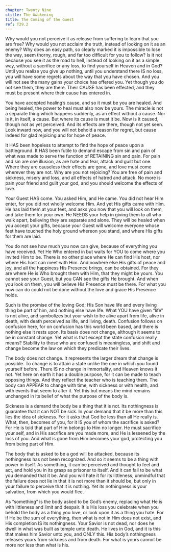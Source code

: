 ```yaml
---
chapter: Twenty Nine
ctitle: The Awakening
title: The Coming of the Guest
ref: T29.2
---
```


Why would you not perceive it as release from suffering to learn that
you are free? Why would you not acclaim the truth, instead of looking on
it as an enemy? Why does an easy path, so clearly marked it is
impossible to lose the way, seem thorny, rough, and far too difficult
for you to follow? Is it not because you see it as the road to hell,
instead of looking on it as a simple way, without a sacrifice or any
loss, to find yourself in Heaven and in God? Until you realize you give
up nothing, until you understand there IS no loss, you will have some
regrets about the way that you have chosen. And you will not see the
many gains your choice has offered you. Yet though you do not see them,
they are there. Their CAUSE has been effected, and they must be present
where their cause has entered in.

You have accepted healing’s cause, and so it must be you are
healed. And being healed, the power to heal must also now be yours. The
miracle is not a separate thing which happens suddenly, as an effect
without a cause. Nor is it, in itself, a cause. But where its cause is
must it be. Now is it caused, though not as yet perceived. And its
effects are there, though not yet seen. Look inward now, and you will
not behold a reason for regret, but cause indeed for glad rejoicing and
for hope of peace.

It HAS been hopeless to attempt to find the hope of peace upon a
battleground. It HAS been futile to demand escape from sin and pain of
what was made to serve the function of RETAINING sin and pain. For pain
and sin are one illusion, as are hate and fear, attack and guilt but
one. Where they are causeless their effects are gone, and love must come
wherever they are not. Why are you not rejoicing? You are free of pain
and sickness, misery and loss, and all effects of hatred and attack. No
more is pain your friend and guilt your god, and you should welcome the
effects of love.

Your Guest HAS come. You asked Him, and He came. You did not hear Him
enter, for you did not wholly welcome Him. And yet His gifts came with
Him. He has laid them at your feet, and asks you now that you will look
on them, and take them for your own. He NEEDS your help in giving them
to all who walk apart, believing they are separate and alone. They will
be healed when you accept your gifts, because your Guest will welcome
everyone whose feet have touched the holy ground whereon you stand, and
where His gifts for them are laid.

You do not see how much you now can give, because of everything you have
received. Yet He Who entered in but waits for YOU to come where you
invited Him to be. There is no other place where He can find His host,
nor where His host can meet with Him. And nowhere else His gifts of
peace and joy, and all the happiness His Presence brings, can be
obtained. For they are where He is Who brought them with Him, that they
might be yours. You cannot see your Guest, but you CAN see the gifts He
brought. And when you look on them, you will believe His Presence must
be there. For what you now can do could not be done without the love and
grace His Presence holds.

Such is the promise of the loving God; His Son have life and
every living thing be part of him, and nothing else have life. What YOU
have given “life” is not alive, and symbolizes but your wish to be alive
apart from life, alive in death, with death perceived as life, and
living, death. Confusion follows on confusion here, for on confusion has
this world been based, and there is nothing else it rests upon. Its
basis does not change, although it seems to be in constant change. Yet
what is that except the state confusion really means? Stability to those
who are confused is meaningless, and shift and change become the law on
which they predicate their lives.

The body does not change. It represents the larger dream that change is
possible. To change is to attain a state unlike the one in which you
found yourself before. There IS no change in immortality, and Heaven
knows it not. Yet here on earth it has a double purpose, for it can be
made to teach opposing things. And they reflect the teacher who is
teaching them. The body can APPEAR to change with time, with sickness or
with health, and with events that seem to alter it. Yet this but means
the mind remains unchanged in its belief of what the purpose of the body
is.

Sickness is a demand the body be a thing that it is not. Its nothingness
is guarantee that it can NOT be sick. In your demand that it be more
than this lies the idea of sickness. For it asks that God be less than
all He really is. What, then, becomes of you, for it IS you of whom the
sacrifice is asked? For He is told that part of Him belongs to Him no
longer. He must sacrifice your self, and in His sacrifice are you made
more, and He is lessened by the loss of you. And what is gone from Him
becomes your god, protecting you from being part of Him.

The body that is asked to be a god will be attacked, because its
nothingness has not been recognized. And so it seems to be a thing with
power in itself. As something, it can be perceived and thought to feel
and act, and hold you in its grasp as prisoner to itself. And it can fail
to be what you demanded that it be. And you will hate it for its
littleness, unmindful that the failure does not lie in that it is not
more than it should be, but only in your failure to perceive that it is
nothing. Yet its nothingness is your salvation, from which you would
flee.

As “something” is the body asked to be God’s enemy, replacing what He is
with littleness and limit and despair. It is His loss you
celebrate when you behold the body as a thing you love, or look upon it
as a thing you hate. For if He be the sum of everything, then what is
not in Him does not exist, and His completion IS its nothingness. Your
Savior is not dead, nor does he dwell in what was built as temple unto
death. He lives in God, and it is this that makes him Savior unto you,
and ONLY this. His body’s nothingness releases yours from sickness and
from death. For what is yours cannot be more nor less than what is his.

